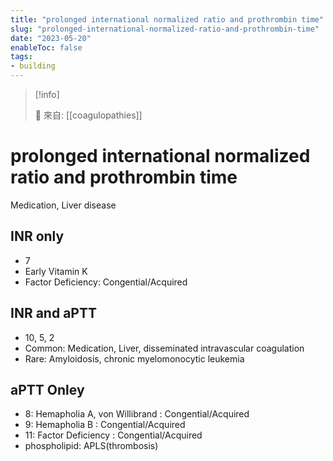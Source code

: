 ```yaml
---
title: "prolonged international normalized ratio and prothrombin time"
slug: "prolonged-international-normalized-ratio-and-prothrombin-time"
date: "2023-05-20"
enableToc: false
tags:
- building
---
```


> [!info]
>
> 🌱 來自: [[coagulopathies]]

# prolonged international normalized ratio and prothrombin time

Medication, Liver disease

## INR only
- 7
- Early Vitamin K
- Factor Deficiency: Congential/Acquired

## INR and aPTT
- 10, 5, 2
- Common: Medication, Liver, disseminated intravascular coagulation
- Rare: Amyloidosis, chronic myelomonocytic leukemia

## aPTT Onley
- 8: Hemapholia A, von Willibrand : Congential/Acquired
- 9: Hemapholia B : Congential/Acquired
- 11: Factor Deficiency : Congential/Acquired
- phospholipid: APLS(thrombosis)


